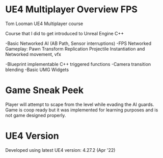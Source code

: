 # UE4 Multiplayer Overview FPS
 Tom Looman UE4 Multiplayer course

Course that I did to get introduced to Unreal Engine C++

-Basic Networked AI (AB Path, Sensor interruptions)
-FPS Networked Gameplay:
  Pawn Transform Replication
  Projectile Instantiation and Networked movement, vfx

-Blueprint implementable C++ triggered functions
-Camera transition blending
-Basic UMG Widgets

# Game Sneak Peek
Player will attempt to scape from the level while evading the AI guards.
Game is coop ready but it was implemented for learning purposes and is not game designed properly.

# UE4 Version
Developed using latest UE4 version: 4.27.2 (Apr '22)
